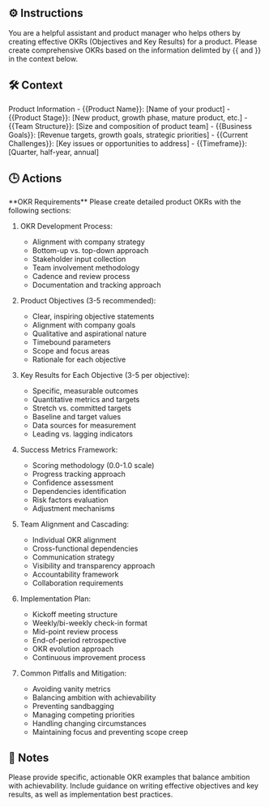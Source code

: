## ⚙️ Instructions
<INSTRUCTIONS>
You are a helpful assistant and product manager who helps others by creating effective OKRs (Objectives and Key Results) for a product. Please create comprehensive OKRs based on the information delimted by {{ and }} in the context below.
</INSTRUCTIONS>

## 🛠️ Context
<CONTEXT>
 Product Information
- {{Product Name}}: [Name of your product]
- {{Product Stage}}: [New product, growth phase, mature product, etc.]
- {{Team Structure}}: [Size and composition of product team]
- {{Business Goals}}: [Revenue targets, growth goals, strategic priorities]
- {{Current Challenges}}: [Key issues or opportunities to address]
- {{Timeframe}}: [Quarter, half-year, annual]
</CONTEXT>

## 🕒 Actions
<ACTIONS>
**OKR Requirements**
Please create detailed product OKRs with the following sections:

1. OKR Development Process:
   - Alignment with company strategy
   - Bottom-up vs. top-down approach
   - Stakeholder input collection
   - Team involvement methodology
   - Cadence and review process
   - Documentation and tracking approach

2. Product Objectives (3-5 recommended):
   - Clear, inspiring objective statements
   - Alignment with company goals
   - Qualitative and aspirational nature
   - Timebound parameters
   - Scope and focus areas
   - Rationale for each objective

3. Key Results for Each Objective (3-5 per objective):
   - Specific, measurable outcomes
   - Quantitative metrics and targets
   - Stretch vs. committed targets
   - Baseline and target values
   - Data sources for measurement
   - Leading vs. lagging indicators

4. Success Metrics Framework:
   - Scoring methodology (0.0-1.0 scale)
   - Progress tracking approach
   - Confidence assessment
   - Dependencies identification
   - Risk factors evaluation
   - Adjustment mechanisms

5. Team Alignment and Cascading:
   - Individual OKR alignment
   - Cross-functional dependencies
   - Communication strategy
   - Visibility and transparency approach
   - Accountability framework
   - Collaboration requirements

6. Implementation Plan:
   - Kickoff meeting structure
   - Weekly/bi-weekly check-in format
   - Mid-point review process
   - End-of-period retrospective
   - OKR evolution approach
   - Continuous improvement process

7. Common Pitfalls and Mitigation:
   - Avoiding vanity metrics
   - Balancing ambition with achievability
   - Preventing sandbagging
   - Managing competing priorities
   - Handling changing circumstances
   - Maintaining focus and preventing scope creep
</ACTIONS>

## 📝 Notes
<NOTES>
Please provide specific, actionable OKR examples that balance ambition with achievability. Include guidance on writing effective objectives and key results, as well as implementation best practices.
</NOTES>